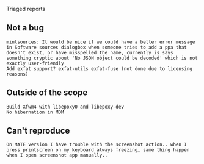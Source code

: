 Triaged reports

Not a bug
---------
	mintsources: It would be nice if we could have a better error message in Software sources dialogbox when someone tries to add a ppa that doesn't exist, or have misspelled the name, currently is says something cryptic about 'No JSON object could be decoded' which is not exactly user-friendly
	Add exfat support? exfat-utils exfat-fuse (not done due to licensing reasons)

Outside of the scope
--------------------
	Build Xfwm4 with libepoxy0 and libepoxy-dev
	No hibernation in MDM	

Can't reproduce
---------------
	On MATE version I have trouble with the screenshot action.. when I press printscreen on my keyboard always freezing… same thing happen when I open screenshot app manually..
